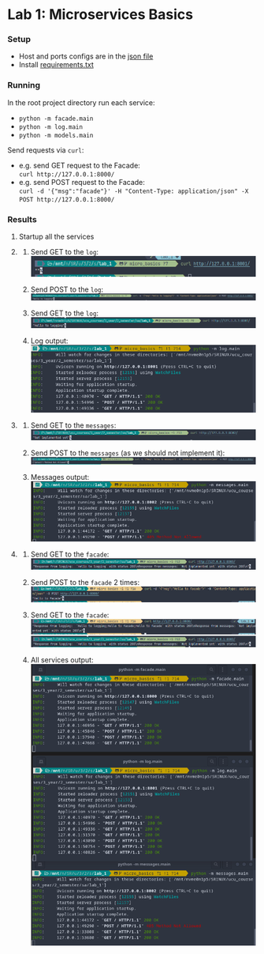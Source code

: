 # Lab 1: Microservices Basics


### Setup

- Host and ports configs are in the [json file](services_config.json)
- Install [requirements.txt](requirements.txt)


### Running

In the root project directory run each service:
- `python -m facade.main`
- `python -m log.main`
- `python -m models.main`

Send requests via `curl`:
- e.g. send GET request to the Facade:  
    `curl http://127.0.0.1:8000/`
- e.g. send POST request to the Facade:  
    `curl -d '{"msg":"facade"}' -H "Content-Type: application/json" -X POST http://127.0.0.1:8000/`


### Results

1. Startup all the services

2. 
   1. Send GET to the `log`:
   ![img_2.png](img/img_2.png)

   2. Send POST to the `log`:
   ![img_3.png](img/img_3.png)

   3. Send GET to the `log`:
   ![img_4.png](img/img_4.png)

   4. Log output:
   ![img_8.png](img/img_8.png)

3. 
   1. Send GET to the `messages`:
   ![img_5.png](img/img_5.png)

   2. Send POST to the `messages` (as we should not implement it):
   ![img_6.png](img/img_6.png)

   3. Messages output:
   ![img_9.png](img/img_9.png)

4. 
   1. Send GET to the `facade`:
   ![img_7.png](img/img_7.png)

   2. Send POST to the `facade` 2 times:
   ![img_10.png](img/img_10.png)

   3. Send GET to the `facade`:
   ![img_11.png](img/img_11.png)![img_7.png](img/img_7.png)
   
   4. All services output:
   ![img_12.png](img/img_12.png)